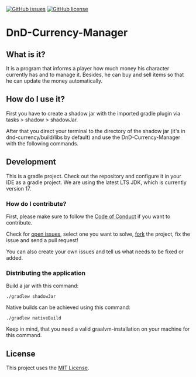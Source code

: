 <!--[![GitHub Workflow Status](https://img.shields.io/github/workflow/status/dragonempire96/DnD-Currency-Manager/Gradle%20Check?label=checks)]([https://github.com/dragonempire96/DnD-Currency-Manager/issues](https://github.com/dragonempire96/DnD-Currency-Manager/actions))-->
[![GitHub issues](https://img.shields.io/github/issues/dragonempire96/DnD-Currency-Manager)](https://github.com/dragonempire96/DnD-Currency-Manager/issues)
[![GitHub license](https://img.shields.io/github/license/dragonempire96/DnD-Currency-Manager)](https://github.com/dragonempire96/DnD-Currency-Manager/blob/main/LICENSE)

# DnD-Currency-Manager

## What is it?
It is a program that informs a player how much money his character currently has and to manage it. Besides, he can buy and sell items so that he can update the money automatically.

## How do I use it?
First you have to create a shadow jar with the imported gradle plugin via tasks > shadow > shadowJar.

After that you direct your terminal to the directory of the shadow jar (it's in dnd-currency/build/libs by default) and use the DnD-Currency-Manager with the following commands.

## Development

This is a gradle project. Check out the repository and configure it in your IDE as a gradle project. We are using the latest LTS JDK, which is currently version 17.

### How do I contribute?

First, please make sure to follow the [Code of Conduct](https://github.com/dragonempire96/DnD-Currency-Manager/blob/main/CODE_OF_CONDUCT.md) if you want to contribute.

Check for [open issues](https://github.com/dragonempire96/DnD-Currency-Manager/issues), select one you want to solve, [fork](https://github.com/dragonempire96/DnD-Currency-Manager/fork) the project, fix the issue and send a pull request!

You can also create your own issues and tell us what needs to be fixed or added.

### Distributing the application

Build a jar with this command:

    ./gradlew shadowJar

Native builds can be achieved using this command:

    ./gradlew nativeBuild

Keep in mind, that you need a valid graalvm-installation on your machine for this command.

## License
This project uses the [MIT License](https://github.com/dragonempire96/DnD-Currency-Manager/blob/main/LICENSE).
